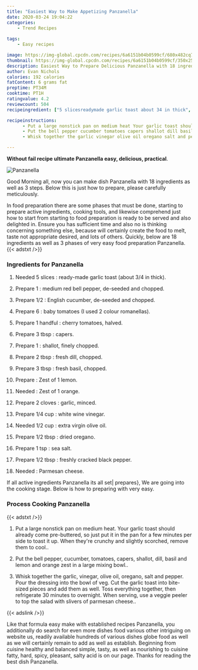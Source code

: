 ```yaml
---
title: "Easiest Way to Make Appetizing Panzanella"
date: 2020-03-24 19:04:22
categories:
    - Trend Recipes
    
tags:
    - Easy recipes

image: https://img-global.cpcdn.com/recipes/6a6151b04b0599cf/680x482cq70/panzanella-recipe-main-photo.jpg
thumbnail: https://img-global.cpcdn.com/recipes/6a6151b04b0599cf/350x250cq70/panzanella-recipe-main-photo.jpg
description: Easiest Way to Prepare Delicious Panzanella with 18 ingredients and 3 stages of easy cooking.
author: Evan Nichols
calories: 192 calories
fatContent: 6 grams fat
preptime: PT34M
cooktime: PT1H
ratingvalue: 4.2
reviewcount: 504
recipeingredient: ["5 slicesreadymade garlic toast about 34 in thick", "1medium red bell pepper deseeded and chopped", "1/2English cucumber deseeded and chopped", "6baby tomatoes I used 2 colour romanellas", "1 handfulcherry tomatoes halved", "3 tbspcapers", "1shallot finely chopped", "2 tbspfresh dill chopped", "3 tbspfresh basil chopped", "Zest of 1 lemon", "Zest of 1 orange", "2 clovesgarlic minced", "1/4 cupwhite wine vinegar", "1/2 cupextra virgin olive oil", "1/2 tbspdried oregano", "1 tspsea salt", "1/2 tbspfreshly cracked black pepper", "Parmesan cheese"]

recipeinstructions: 
      - Put a large nonstick pan on medium heat Your garlic toast should already come prebuttered so just put it in the pan for a few minutes per side to toast it up When theyre crunchy and slightly scorched remove them to cool 
      - Put the bell pepper cucumber tomatoes capers shallot dill basil and lemon and orange zest in a large mixing bowl 
      - Whisk together the garlic vinegar olive oil oregano salt and pepper Pour the dressing into the bowl of veg Cut the garlic toast into bitesized pieces and add them as well Toss everything together then refrigerate 30 minutes to overnight When serving use a veggie peeler to top the salad with slivers of parmesan cheese

---
```




**Without fail recipe ultimate Panzanella easy, delicious, practical**. 


![Panzanella](https://img-global.cpcdn.com/recipes/6a6151b04b0599cf/680x482cq70/panzanella-recipe-main-photo.jpg "Panzanella")




Good Morning all, now you can make dish Panzanella with 18 ingredients as well as 3 steps. Below this is just how to prepare, please carefully meticulously.

In food preparation there are some phases that must be done, starting to prepare active ingredients, cooking tools, and likewise comprehend just how to start from starting to food preparation is ready to be served and also delighted in. Ensure you has sufficient time and also no is thinking concerning something else, because will certainly create the food to melt, taste not appropriate desired, and lots of others. Quickly, below are 18 ingredients as well as 3 phases of very easy food preparation Panzanella.
{{< adstxt />}}

### Ingredients for Panzanella


1. Needed 5 slices : ready-made garlic toast (about 3/4 in thick).

1. Prepare 1 : medium red bell pepper, de-seeded and chopped.

1. Prepare 1/2 : English cucumber, de-seeded and chopped.

1. Prepare 6 : baby tomatoes (I used 2 colour romanellas).

1. Prepare 1 handful : cherry tomatoes, halved.

1. Prepare 3 tbsp : capers.

1. Prepare 1 : shallot, finely chopped.

1. Prepare 2 tbsp : fresh dill, chopped.

1. Prepare 3 tbsp : fresh basil, chopped.

1. Prepare  : Zest of 1 lemon.

1. Needed  : Zest of 1 orange.

1. Prepare 2 cloves : garlic, minced.

1. Prepare 1/4 cup : white wine vinegar.

1. Needed 1/2 cup : extra virgin olive oil.

1. Prepare 1/2 tbsp : dried oregano.

1. Prepare 1 tsp : sea salt.

1. Prepare 1/2 tbsp : freshly cracked black pepper.

1. Needed  : Parmesan cheese.



If all active ingredients Panzanella its all set| prepares}, We are going into the cooking stage. Below is how to preparing with very easy.

### Process Cooking Panzanella

{{< adstxt />}}


1. Put a large nonstick pan on medium heat. Your garlic toast should already come pre-buttered, so just put it in the pan for a few minutes per side to toast it up. When they&#39;re crunchy and slightly scorched, remove them to cool..



1. Put the bell pepper, cucumber, tomatoes, capers, shallot, dill, basil and lemon and orange zest in a large mixing bowl..



1. Whisk together the garlic, vinegar, olive oil, oregano, salt and pepper. Pour the dressing into the bowl of veg. Cut the garlic toast into bite-sized pieces and add them as well. Toss everything together, then refrigerate 30 minutes to overnight. When serving, use a veggie peeler to top the salad with slivers of parmesan cheese..





{{< adslink />}}

Like that formula easy make with established recipes Panzanella, you additionally do search for even more dishes food various other intriguing on website us, readily available hundreds of various dishes globe food as well as we will certainly remain to add as well as establish. Beginning from cuisine healthy and balanced simple, tasty, as well as nourishing to cuisine fatty, hard, spicy, pleasant, salty acid is on our page. Thanks for reading the best dish Panzanella.
